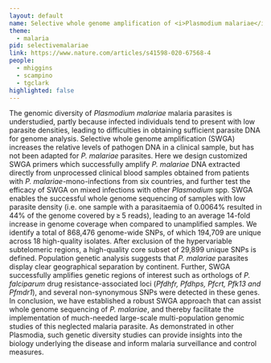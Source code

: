 ```yaml
---
layout: default
name: Selective whole genome amplification of <i>Plasmodium malariae</i> reveals insights into pop structure
theme: 
  - malaria
pid: selectivemalariae
link: https://www.nature.com/articles/s41598-020-67568-4
people:
  - mhiggins
  - scampino
  - tgclark
highlighted: false
---
```


The genomic diversity of <i>Plasmodium malariae</i> malaria parasites is understudied, partly because infected individuals tend to present with low parasite densities, leading to difficulties in obtaining sufficient parasite DNA for genome analysis. Selective whole genome amplification (SWGA) increases the relative levels of pathogen DNA in a clinical sample, but has not been adapted for <i>P. malariae</i> parasites. Here we design customized SWGA primers which successfully amplify <i>P. malariae</i> DNA extracted directly from unprocessed clinical blood samples obtained from patients with <i>P. malariae</i>-mono-infections from six countries, and further test the efficacy of SWGA on mixed infections with other<i> Plasmodium </i>spp. SWGA enables the successful whole genome sequencing of samples with low parasite density (i.e. one sample with a parasitaemia of 0.0064% resulted in 44% of the genome covered by ≥ 5 reads), leading to an average 14-fold increase in genome coverage when compared to unamplified samples. We identify a total of 868,476 genome-wide SNPs, of which 194,709 are unique across 18 high-quality isolates. After exclusion of the hypervariable subtelomeric regions, a high-quality core subset of 29,899 unique SNPs is defined. Population genetic analysis suggests that <i>P. malariae</i> parasites display clear geographical separation by continent. Further, SWGA successfully amplifies genetic regions of interest such as orthologs of <i>P. falciparum</i> drug resistance-associated loci (<i>Pfdhfr, Pfdhps, Pfcrt, Pfk13 and Pfmdr1</i>), and several non-synonymous SNPs were detected in these genes. In conclusion, we have established a robust SWGA approach that can assist whole genome sequencing of <i>P. malariae</i>, and thereby facilitate the implementation of much-needed large-scale multi-population genomic studies of this neglected malaria parasite. As demonstrated in other Plasmodia, such genetic diversity studies can provide insights into the biology underlying the disease and inform malaria surveillance and control measures.
